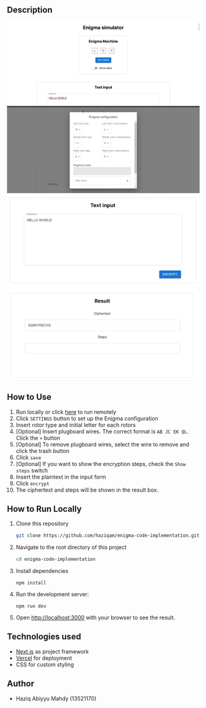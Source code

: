 ## Description

<img src='public/img/Picture1.png'/>
<img src='public/img//Picture2.png'/>
<img src='public/img//Picture3.png'/>
<img src='public/img//Picture4.png'/>

## How to Use

1. Run locally or click [here](https://enigma-code-implementation.vercel.app/) to run remotely
2. Click `SETTINGS` button to set up the Enigma configuration
3. Insert rotor type and initial letter for each rotors
4. [Optional] Insert plugboard wires. The correct format is `AB JC EK QL`. Click the `+` button
5. [Optional] To remove plugboard wires, select the wire to remove and click the trash button
6. Click `save`
7. [Optional] If you want to show the encryption steps, check the `Show steps` switch
8. Insert the plaintext in the input form
9. Click `encrypt`
10. The ciphertext and steps will be shown in the result box.

## How to Run Locally

1. Clone this repository

   ```bash
   git clone https://github.com/haziqam/enigma-code-implementation.git
   ```

2. Navigate to the root directory of this project

   ```bash
   cd enigma-code-implementation
   ```

3. Install dependencies

   ```
   npm install
   ```

4. Run the development server:

   ```
   npm run dev
   ```

5. Open [http://localhost:3000](http://localhost:3000) with your browser to see the result.

## Technologies used

- [Next.js](https://nextjs.org/) as project framework
- [Vercel](https://vercel.com/) for deployment
- CSS for custom styling

## Author

- Haziq Abiyyu Mahdy (13521170)
